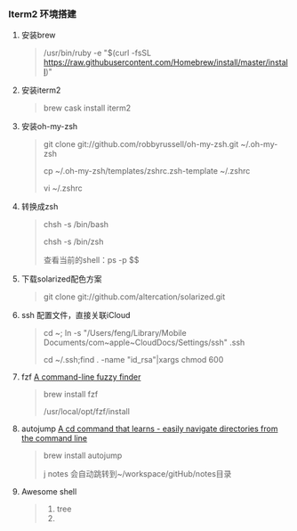 ### Iterm2 环境搭建

1. 安装brew

   > /usr/bin/ruby -e "$(curl -fsSL https://raw.githubusercontent.com/Homebrew/install/master/install)"

2. 安装iterm2

   >brew cask install iterm2

3. 安装oh-my-zsh

   > git clone git://github.com/robbyrussell/oh-my-zsh.git ~/.oh-my-zsh
   >
   > cp ~/.oh-my-zsh/templates/zshrc.zsh-template ~/.zshrc
   >
   > vi ~/.zshrc

4. 转换成zsh

   > chsh -s /bin/bash
   >
   > chsh -s /bin/zsh
   >
   > 查看当前的shell：ps -p $$

5. 下载solarized配色方案

   > git clone git://github.com/altercation/solarized.git

6. ssh 配置文件，直接关联iCloud

   > cd ~; ln -s "/Users/feng/Library/Mobile Documents/com~apple~CloudDocs/Settings/ssh" .ssh
   >
   > cd ~/.ssh;find . -name "id_rsa"|xargs chmod 600

7. fzf [A command-line fuzzy finder](https://github.com/junegunn/fzf)

   > brew install fzf
   >
   > /usr/local/opt/fzf/install

8. autojump [A cd command that learns - easily navigate directories from the command line](https://github.com/wting/autojump)

   > brew install autojump
   >
   > j notes 会自动跳转到~/workspace/gitHub/notes目录

9. Awesome shell

   > 1. tree
   > 2. 